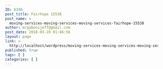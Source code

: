 ```yaml
---
ID: 6340
post_title: Fairhope 15538
post_name: >
  moving-services-moving-services-moving-services-fairhope-15538
author: mrgabonijeff@gmail.com
post_date: 2018-03-28 01:46:56
layout: page
link: >
  http://localhost/wordpress/moving-services-moving-services-moving-services-fairhope-15538/
published: true
tags: [ ]
categories: [ ]
---
```

